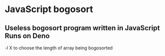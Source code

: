 # JavaScript bogosort
Useless bogosort program written in JavaScript  
Runs on Deno  
-  
-l X to choose the length of array being bogosorted
